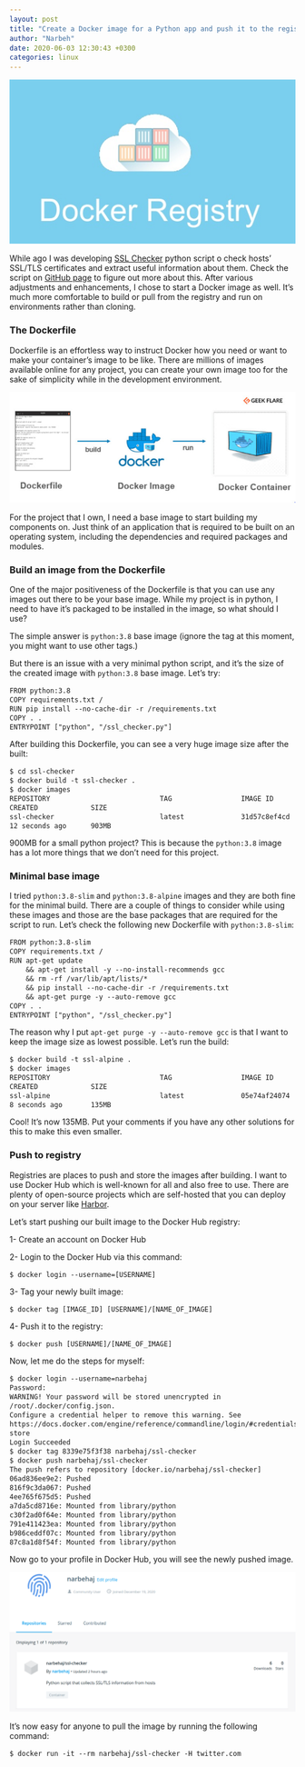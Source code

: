 ```yaml
---
layout: post
title: "Create a Docker image for a Python app and push it to the registry"
author: "Narbeh"
date: 2020-06-03 12:30:43 +0300
categories: linux
---
```


![](assets/img/docker.png)

While ago I was developing [SSL Checker](https://github.com/narbehaj/ssl-checker) python script o check hosts’ SSL/TLS certificates and extract useful information about them. Check the script on [GitHub page](https://github.com/narbehaj/ssl-checker) to figure out more about this. After various adjustments and  enhancements, I chose to start a Docker image as well. It’s much more  comfortable to build or pull from the registry and run on environments  rather than cloning.



### The Dockerfile

Dockerfile is an effortless way to  instruct Docker how you need or want to make your container’s image to  be like. There are millions of images available online for any project,  you can create your own image too for the sake of simplicity while in  the development environment.

![](assets/img/docker-image.jpg)

For the project that I own, I need a  base image to start building my components on. Just think of an  application that is required to be built on an operating system,  including the dependencies and required packages and modules.



### Build an image from the Dockerfile

One of the major positiveness of the  Dockerfile is that you can use any images out there to be your base  image. While my project is in python, I need to have it’s packaged to be installed in the image, so what should I use?

The simple answer is `python:3.8` base image (ignore the tag at this moment, you might want to use other tags.)

But there is an issue with a very minimal python script, and it’s the size of the created image with `python:3.8` base image. Let’s try:

```
FROM python:3.8
COPY requirements.txt /
RUN pip install --no-cache-dir -r /requirements.txt
COPY . .
ENTRYPOINT ["python", "/ssl_checker.py"]
```

After building this Dockerfile, you can see a very huge image size after the built:

```
$ cd ssl-checker
$ docker build -t ssl-checker .
$ docker images
REPOSITORY                           TAG                 IMAGE ID            CREATED             SIZE
ssl-checker                          latest              31d57c8ef4cd        12 seconds ago      903MB
```

900MB for a small python project? This is because the `python:3.8` image has a lot more things that we don’t need for this project.



### Minimal base image

I tried `python:3.8-slim` and `python:3.8-alpine` images and they are both fine for the minimal build. There are a couple of things to consider while using these images and those are the base  packages that are required for the script to run. Let’s check the  following new Dockerfile with `python:3.8-slim`:

```
FROM python:3.8-slim
COPY requirements.txt /
RUN apt-get update 
    && apt-get install -y --no-install-recommends gcc 
    && rm -rf /var/lib/apt/lists/* 
    && pip install --no-cache-dir -r /requirements.txt 
    && apt-get purge -y --auto-remove gcc
COPY . .
ENTRYPOINT ["python", "/ssl_checker.py"]
```

The reason why I put `apt-get purge -y --auto-remove gcc` is that I want to keep the image size as lowest possible. Let’s run the build:

```
$ docker build -t ssl-alpine .
$ docker images
REPOSITORY                           TAG                 IMAGE ID            CREATED             SIZE
ssl-alpine                           latest              05e74af24074        8 seconds ago       135MB
```

Cool! It’s now 135MB. Put your comments if you have any other solutions for this to make this even smaller.



### Push to registry

Registries are places to push and store  the images after building. I want to use Docker Hub which is well-known  for all and also free to use. There are plenty of open-source projects  which are self-hosted that you can deploy on your server like [Harbor](https://goharbor.io/).



Let’s start pushing our built image to the Docker Hub registry:

1- Create an account on Docker Hub

2- Login to the Docker Hub via this command:

```
$ docker login --username=[USERNAME]
```

3- Tag your newly built image:

```
$ docker tag [IMAGE_ID] [USERNAME]/[NAME_OF_IMAGE]
```

4- Push it to the registry:

```
$ docker push [USERNAME]/[NAME_OF_IMAGE] 
```



Now, let me do the steps for myself:

```
$ docker login --username=narbehaj 
Password: 
WARNING! Your password will be stored unencrypted in /root/.docker/config.json.
Configure a credential helper to remove this warning. See
https://docs.docker.com/engine/reference/commandline/login/#credentials-store
Login Succeeded
$ docker tag 8339e75f3f38 narbehaj/ssl-checker
$ docker push narbehaj/ssl-checker
The push refers to repository [docker.io/narbehaj/ssl-checker]
06ad836ee9e2: Pushed 
816f9c3da067: Pushed 
4ee765f675d5: Pushed 
a7da5cd8716e: Mounted from library/python 
c30f2ad0f64e: Mounted from library/python 
791e411423ea: Mounted from library/python 
b986ceddf07c: Mounted from library/python 
87c8a1d8f54f: Mounted from library/python 
```



Now go to your profile in Docker Hub, you will see the newly pushed image.

![](assets/img/docker-hub.png)

It’s now easy for anyone to pull the image by running the following command:

```
$ docker run -it --rm narbehaj/ssl-checker -H twitter.com
```